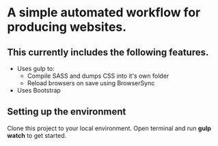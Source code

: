 # A simple automated workflow for producing websites.

## This currently includes the following features.

- Uses gulp to:
  - Compile SASS and dumps CSS into it's own folder
  - Reload browsers on save using BrowserSync
- Uses Bootstrap

## Setting up the environment

Clone this project to your local environment.
Open terminal and run **gulp watch** to get started.
